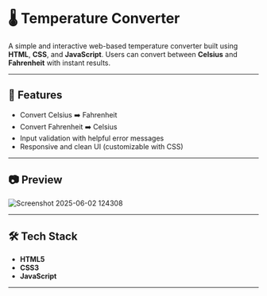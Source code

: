 # 🌡️ Temperature Converter

A simple and interactive web-based temperature converter built using **HTML**, **CSS**, and **JavaScript**. Users can convert between **Celsius** and **Fahrenheit** with instant results.

---

## 🚀 Features

- Convert Celsius ➡️ Fahrenheit
- Convert Fahrenheit ➡️ Celsius
- Input validation with helpful error messages
- Responsive and clean UI (customizable with CSS)

---

## 📷 Preview

 ![Screenshot 2025-06-02 124308](https://github.com/user-attachments/assets/8ba98208-0858-4174-bc0d-39d13bdf5502)


---

## 🛠️ Tech Stack

- **HTML5**
- **CSS3**
- **JavaScript**

---


